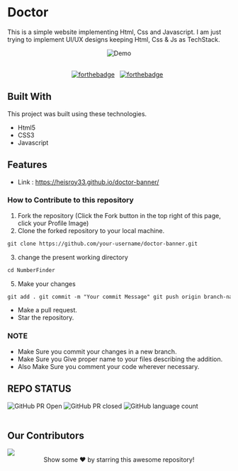 # Doctor

This is a simple website implementing Html, Css and Javascript. I am just trying
to implement UI/UX designs keeping Html, Css & Js as TechStack.

<div align="center">
  <img alt="Demo" src="https://user-images.githubusercontent.com/78967360/168624673-669613ca-4239-4b0e-84a4-ed8c86edb3ce.png" />
</div>

<br/>

<center>

[![forthebadge](https://forthebadge.com/images/badges/built-with-love.svg)](https://forthebadge.com)
&nbsp;
[![forthebadge](https://forthebadge.com/images/badges/made-with-javascript.svg)](https://forthebadge.com)
&nbsp;

</center>

## Built With

This project was built using these technologies.

- Html5
- CSS3
- Javascript

## Features

- Link : https://heisroy33.github.io/doctor-banner/

### How to Contribute to this repository

1. Fork the repository (Click the Fork button in the top right of this page,
   click your Profile Image)
2. Clone the forked repository to your local machine.

```markdown
git clone https://github.com/your-username/doctor-banner.git
```

3. change the present working directory

```markdown
cd NumberFinder
```

5. Make your changes

```markdown
git add . git commit -m "Your commit Message" git push origin branch-name
```

- Make a pull request.
- Star the repository.

### NOTE

- Make Sure you commit your changes in a new branch.
- Make Sure you Give proper name to your files describing the addition.
- Also Make Sure you comment your code wherever necessary.

## REPO STATUS

![GitHub PR Open](https://img.shields.io/github/issues-pr/HeisRoy33/doctor-banner?style=for-the-badge&color=aqua)
![GitHub PR closed](https://img.shields.io/github/issues-pr-closed-raw/HeisRoy33/doctor-banner?style=for-the-badge&color=blue)
![GitHub language count](https://img.shields.io/github/languages/count/HeisRoy33/doctor-banner?style=for-the-badge&color=brightgreen)
<br><br>

## Our Contributors

<a href="https://github.com/HeisRoy33/doctor-banner/graphs/contributors">
  <img src="https://contrib.rocks/image?repo=HeisRoy33/doctor-banner" />
</a>

<br>
<div align="center">
Show some ❤️ by starring this awesome repository!
</div>
